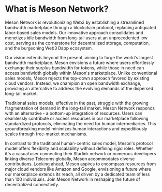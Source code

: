 # What is Meson Network?
Meson Network is revolutionizing Web3 by establishing a streamlined bandwidth marketplace through a blockchain protocol, replacing antiquated labor-based sales models. Our innovative approach consolidates and monetizes idle bandwidth from long-tail users at an unprecedented low cost, serving as the cornerstone for decentralized storage, computation, and the burgeoning Web3 Dapp ecosystem.

Our vision extends beyond the present, aiming to forge the world's largest bandwidth marketplace. Meson envisions a future where users effortlessly exchange their surplus bandwidth for tokens, while those in need can access bandwidth globally within Meson's marketplace. Unlike conventional sales models, Meson rejects the top-down approach favored by existing cloud vendors. Instead, we champion an open bandwidth exchange, providing an alternative to address the evolving demands of the dispersed long-tail market.

Traditional sales models, effective in the past, struggle with the growing fragmentation of demand in the long-tail market. Meson Network responds with an alternative - a bottom-up integration of resources. Users can seamlessly contribute or access resources in our marketplace following standardized protocols, eliminating the need for human intermediaries. This groundbreaking model minimizes human interactions and expeditiously scales through free-market mechanisms.

In contrast to the traditional human-centric sales model, Meson's protocol model offers flexibility and scalability without defining rigid roles. Whether it's a casual user connecting their Starlink network or numerous developers linking diverse Telecoms globally, Meson accommodates diverse contributions. Looking ahead, Meson aspires to encompass resources from major cloud vendors like Amazon and Google, envisioning a future where our marketplace extends its reach, all driven by a dedicated team of less than 100 individuals. Join Meson Network in reshaping the future of decentralized connectivity.
